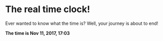 # The real time clock!

Ever wanted to know what the time is? Well, your journey is about to end!

**The time is Nov 11, 2017, 17:03**